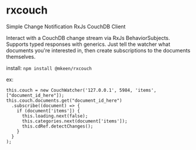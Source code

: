 # rxcouch
Simple Change Notification RxJs CouchDB Client

Interact with a CouchDB change stream via RxJs BehaviorSubjects. Supports typed responses with generics. Just tell the watcher what documents you're interested in, then create subscriptions to the documents themselves.

install: `npm install @mkeen/rxcouch`

ex: 

```
this.couch = new CouchWatcher('127.0.0.1', 5984, 'items', ["document_id_here"]);
this.couch.documents.get("document_id_here")
  .subscribe((document) => {
    if (document['items']) {
      this.loading.next(false);
      this.categories.next(document['items']);
      this.cdRef.detectChanges();
    }
  }
);
